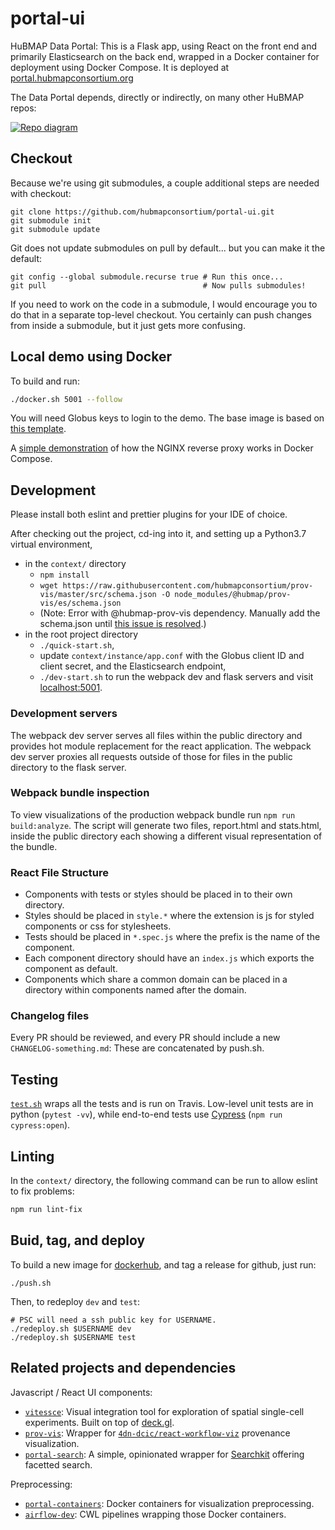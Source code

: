# portal-ui
HuBMAP Data Portal:
This is a Flask app, using React on the front end and primarily Elasticsearch on the back end,
wrapped in a Docker container for deployment using Docker Compose.
It is deployed at [portal.hubmapconsortium.org](https://portal.hubmapconsortium.org/)

The Data Portal depends, directly or indirectly, on many other HuBMAP repos:

[![Repo diagram](https://docs.google.com/drawings/d/e/2PACX-1vQ1ISVanilVt3vewU6tekVirOxPpTsKMS3zXa8tL0J5JjdT9zS9adgXivm1ZcXxoyC_lctIlHVYhJuI/pub?w=922&amp;h=408)](https://docs.google.com/drawings/d/1q0IvliNTX0Xo9EzHTAoRZ2x1gatG_n0gOoLN7uVMJ4o/edit)

## Checkout

Because we're using git submodules, a couple additional steps are needed with checkout:
```
git clone https://github.com/hubmapconsortium/portal-ui.git
git submodule init
git submodule update
```

Git does not update submodules on pull by default...
but you can make it the default:
```
git config --global submodule.recurse true # Run this once...
git pull                                   # Now pulls submodules!
```

If you need to work on the code in a submodule, I would encourage you to do that
in a separate top-level checkout. You certainly can push changes from inside
a submodule, but it just gets more confusing.

## Local demo using Docker
To build and run:
```sh
./docker.sh 5001 --follow
```
You will need Globus keys to login to the demo. The base image is based on [this template](https://github.com/tiangolo/uwsgi-nginx-flask-docker#quick-start-for-bigger-projects-structured-as-a-python-package).

A [simple demonstration](compose/) of how the NGINX reverse proxy works in Docker Compose.

## Development
Please install both eslint and prettier plugins for your IDE of choice.

After checking out the project, cd-ing into it, and setting up a Python3.7 virtual environment,

- in the `context/` directory
    - `npm install`
    - `wget https://raw.githubusercontent.com/hubmapconsortium/prov-vis/master/src/schema.json -O node_modules/@hubmap/prov-vis/es/schema.json`
    - (Note: Error with @hubmap-prov-vis dependency. Manually add
    the schema.json until [this issue is resolved](https://github.com/hubmapconsortium/portal-ui/issues/139).)
- in the root project directory
    - `./quick-start.sh`,
    - update `context/instance/app.conf` with the Globus client ID and client secret, and the Elasticsearch endpoint,
    - `./dev-start.sh` to run the webpack dev and flask servers and visit [localhost:5001](http://localhost:5001).

### Development servers
The webpack dev server serves all files within the public directory and provides hot module replacement for the react application.
The webpack dev server proxies all requests outside of those for files in the public directory to the flask server.

### Webpack bundle inspection
To view visualizations of the production webpack bundle run `npm run build:analyze`.
The script will generate two files, report.html and stats.html, inside the public directory each showing a different visual representation of the bundle.

### React File Structure
- Components with tests or styles should be placed in to their own directory.
- Styles should be placed in `style.*` where the extension is js for styled components or css for stylesheets.
- Tests should be placed in `*.spec.js` where the prefix is the name of the component.
- Each component directory should have an `index.js` which exports the component as default.
- Components which share a common domain can be placed in a directory within components named after the domain.

### Changelog files
Every PR should be reviewed, and every PR should include a new `CHANGELOG-something.md`:
These are concatenated by push.sh.

## Testing
[`test.sh`](test.sh) wraps all the tests and is run on Travis.
Low-level unit tests are in python (`pytest -vv`),
while end-to-end tests use [Cypress](https://docs.cypress.io/guides/overview/why-cypress.html) (`npm run cypress:open`).

## Linting
In the `context/` directory, the following command can be run to allow eslint to fix problems:

```sh
npm run lint-fix
```

## Buid, tag, and deploy
To build a new image for [dockerhub](https://hub.docker.com/repository/docker/hubmap/portal-ui),
and tag a release for github, just run:
```
./push.sh
```

Then, to redeploy `dev` and `test`:
```
# PSC will need a ssh public key for USERNAME.
./redeploy.sh $USERNAME dev
./redeploy.sh $USERNAME test
```

## Related projects and dependencies

Javascript / React UI components:
- [`vitessce`](https://github.com/hubmapconsortium/vitessce): Visual integration tool for exploration of spatial single-cell experiments. Built on top of [deck.gl](https://deck.gl/).
- [`prov-vis`](https://github.com/hubmapconsortium/prov-vis): Wrapper for [`4dn-dcic/react-workflow-viz`](https://github.com/4dn-dcic/react-workflow-viz) provenance visualization.
- [`portal-search`](https://github.com/hubmapconsortium/portal-search/): A simple, opinionated wrapper for [Searchkit](http://www.searchkit.co/) offering facetted search.

Preprocessing:
- [`portal-containers`](https://github.com/hubmapconsortium/portal-containers): Docker containers for visualization preprocessing.
- [`airflow-dev`](https://github.com/hubmapconsortium/airflow-dev): CWL pipelines wrapping those Docker containers.
